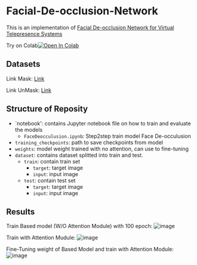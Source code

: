 # Facial-De-occlusion-Network
This is an implementation of [Facial De-occlusion Network for Virtual Telepresence Systems](https://arxiv.org/abs/2210.12622)

Try on Colab[![Open In Colab](https://colab.research.google.com/assets/colab-badge.svg)](https://colab.research.google.com/drive/1OrpR9FAfXnJij0ecQkgE6KGWf7kLt3p3?usp=sharing)

## Datasets

Link Mask: [Link](https://github.com/cabani/MaskedFace-Net.git)

Link UnMask: [Link](https://github.com/NVlabs/ffhq-dataset.git)

## Structure of Reposity
* `notebook': contains Jupyter notebook file on how to train and evaluate the models
    *  `FaceDeocculusion.ipynb`: Step2step train model Face De-occulusion
* `training_checkpoints`: path to save checkpoints from model
* `weights`: model weight trained with no attention, can use to fine-tuning
* `dataset`: contains dataset splitted into train and test.
   *  `train`: contain train set
       *  `target`: target image
       *  `input`: input image
   *  `test`: contain test set
       * `target`: target image
       *  `input`: input image
       
## Results
Train Based model (W/O Attention Module) with 100 epoch: ![image](![Picture1](https://user-images.githubusercontent.com/45920660/231653665-9d720e4b-edc0-4111-9627-1851c5a64d52.png))


Train with Attention Mudule:  ![image](![Picture2](https://user-images.githubusercontent.com/45920660/231653744-c4c967eb-e235-4e1a-be22-dd7018bf8824.png)
)

Fine-Tuning weight of Based Model and train with Attention Module:  ![image](![Picture3](https://user-images.githubusercontent.com/45920660/231653771-7fbf930f-7727-43ed-a4b5-db83b3fa2ff5.png)
)
